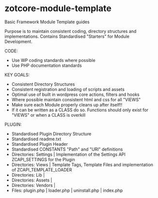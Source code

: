 zotcore-module-template
==============================

Basic Framework Module Template guides

Purpose is to maintain consistent coding, directory structures and implementations.
Contains Standardised "Starters" for Module Development.

CODE:

* Use WP coding standards where possible
* Use PHP documentation standards

KEY GOALS:

* Consistent Directory Structures
* Consistent registration and loading of scripts and assets
* Optimal use of built in wordpress core actions, filters and hooks
* Where possible maintain consistent html and css for all "VIEWS"
* Make sure each Module properly cleans up after itself!!
* If it can be written as a CLASS do so.  Functions should only exist for "VIEWS" or when a CLASS is overkill


PLUGIN: 

* Standardised Plugin Directory Structure
* Standardised readme.txt
* Standardised Plugin Header
* Standardised CONSTANTS "Path" and "URI" definitions
* Directories: Settings | Implementation of the Settings API ZCAPI_SETTINGS for the Plugin
* Directories: Views | Template Tags, Template Files and implementation of ZCAPI_TEMPLATE_LOADER
* Directories: Lib | 
* Directories: Assets | 
* Directories: Vendors |
* Files: plugin.php | loader.php | uninstall.php | index.php


